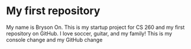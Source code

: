 # My first repository
My name is Bryson On. This is my startup project for CS 260 and my first repository on GitHub. I love soccer, guitar, and my family!
This is my console change and my GitHub change

